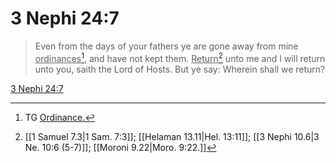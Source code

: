 # 3 Nephi 24:7

> Even from the days of your fathers ye are gone away from mine <u>ordinances</u>[^a], and have not kept them. <u>Return</u>[^b] unto me and I will return unto you, saith the Lord of Hosts. But ye say: Wherein shall we return?

[3 Nephi 24:7](https://www.churchofjesuschrist.org/study/scriptures/bofm/3-ne/24?lang=eng&id=p7#p7)


[^a]: TG [Ordinance.](https://www.churchofjesuschrist.org/study/scriptures/tg/ordinance?lang=eng)
[^b]: [[1 Samuel 7.3|1 Sam. 7:3]]; [[Helaman 13.11|Hel. 13:11]]; [[3 Nephi 10.6|3 Ne. 10:6 (5-7)]]; [[Moroni 9.22|Moro. 9:22.]]
